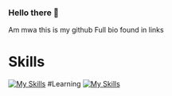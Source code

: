 ### Hello there 👋
Am mwa this is my github 
Full bio found in links
# Skills
[![My Skills](https://skillicons.dev/icons?i=html,css)](https://skillicons.dev)
#Learning
[![My Skills](https://skillicons.dev/icons?i=js,lua)](https://skillicons.dev)

